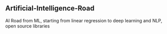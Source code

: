## Artificial-Intelligence-Road
AI Road from ML, starting from linear regression to deep learning and NLP, open source libraries
